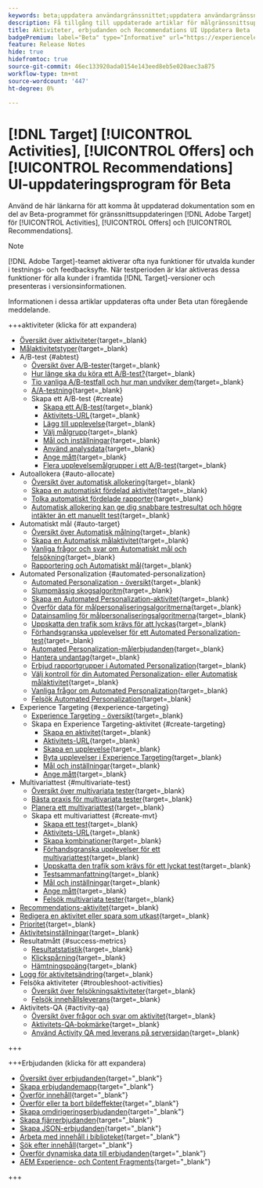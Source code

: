 ```yaml
---
keywords: beta;uppdatera användargränssnittet;uppdatera användargränssnittet;
description: Få tillgång till uppdaterade artiklar för målgränssnittsuppdateringen för aktiviteter, erbjudanden och Recommendations
title: Aktiviteter, erbjudanden och Recommendations UI Uppdatera Beta
badgePremium: label="Beta" type="Informative" url="https://experienceleague.adobe.com/docs/target/using/introduction/intro.html?lang=en#beta newtab=true" tooltip="Läs mer om programmet  [!DNL Target] Beta."
feature: Release Notes
hide: true
hidefromtoc: true
source-git-commit: 46ec133920ada0154e143eed8eb5e020aec3a875
workflow-type: tm+mt
source-wordcount: '447'
ht-degree: 0%

---
```


# [!DNL Target] [!UICONTROL Activities], [!UICONTROL Offers] och [!UICONTROL Recommendations] UI-uppdateringsprogram för Beta

Använd de här länkarna för att komma åt uppdaterad dokumentation som en del av Beta-programmet för gränssnittsuppdateringen [!DNL Adobe Target] för [!UICONTROL Activities], [!UICONTROL Offers] och [!UICONTROL Recommendations].

>[!NOTE]
>
>[!DNL Adobe Target]-teamet aktiverar ofta nya funktioner för utvalda kunder i testnings- och feedbacksyfte. När testperioden är klar aktiveras dessa funktioner för alla kunder i framtida [!DNL Target]-versioner och presenteras i versionsinformationen.
>
>Informationen i dessa artiklar uppdateras ofta under Beta utan föregående meddelande.

+++aktiviteter (klicka för att expandera)

+ [Översikt över aktiviteter](c-activities/activities.md){target=_blank}
+ [Målaktivitetstyper](c-activities/target-activities-guide.md){target=_blank}
+ A/B-test {#abtest}
   + [Översikt över A/B-tester](c-activities/t-test-ab/test-ab.md){target=_blank}
   + [Hur länge ska du köra ett A/B-test?](c-activities/t-test-ab/sample-size-determination.md){target=_blank}
   + [Tio vanliga A/B-testfall och hur man undviker dem](c-activities/t-test-ab/common-ab-testing-pitfalls.md){target=_blank}
   + [A/A-testning](/help/main/c-activities/t-test-ab/aa-testing.md){target=_blank}
   + Skapa ett A/B-test {#create}
      + [Skapa ett A/B-test](c-activities/t-test-ab/t-test-create-ab/test-create-ab.md){target=_blank}
      + [Aktivitets-URL](c-activities/t-test-ab/t-test-create-ab/ab-activity-url.md){target=_blank}
      + [Lägg till upplevelse](c-activities/t-test-ab/t-test-create-ab/ab-add-experience.md){target=_blank}
      + [Välj målgrupp](c-activities/t-test-ab/t-test-create-ab/ab-audience.md){target=_blank}
      + [Mål och inställningar](c-activities/t-test-ab/t-test-create-ab/ab-goals-and-settings.md){target=_blank}
      + [Använd analysdata](c-activities/t-test-ab/t-test-create-ab/create-a4t.md){target=_blank}
      + [Ange mått](c-activities/t-test-ab/t-test-create-ab/ab-set-metrics.md){target=_blank}
      + [Flera upplevelsemålgrupper i ett A/B-test](c-activities/t-test-ab/t-test-create-ab/target-experience-to-multiple-audiences.md){target=_blank}
+ Autoallokera {#auto-allocate}
   + [Översikt över automatisk allokering](c-activities/automated-traffic-allocation/automated-traffic-allocation.md){target=_blank}
   + [Skapa en automatiskt fördelad aktivitet](/help/main/c-activities/automated-traffic-allocation/create-auto-allocate-activity.md){target=_blank}
   + [Tolka automatiskt fördelade rapporter](c-activities/automated-traffic-allocation/determine-winner.md){target=_blank}
   + [Automatisk allokering kan ge dig snabbare testresultat och högre intäkter än ett manuellt test](/help/main/c-activities/automated-traffic-allocation/faster-results-higher-revenue.md){target=_blank}
+ Automatiskt mål {#auto-target}
   + [Översikt över Automatisk målning](/help/main/c-activities/auto-target/auto-target-to-optimize.md){target=_blank}
   + [Skapa en Automatisk målaktivitet](/help/main/c-activities/auto-target/create-auto-target.md){target=_blank}
   + [Vanliga frågor och svar om Automatiskt mål och felsökning](/help/main/c-activities/auto-target/auto-target-troubleshooting-faqs.md){target=_blank}
   + [Rapportering och Automatiskt mål](/help/main/c-activities/auto-target/reporting-and-auto-target.md){target=_blank}
+ Automated Personalization {#automated-personalization}
   + [Automated Personalization - översikt](c-activities/t-automated-personalization/automated-personalization.md){target=_blank}
   + [Slumpmässig skogsalgoritm](c-activities/t-automated-personalization/algo-random-forest.md){target=_blank}
   + [Skapa en Automated Personalization-aktivitet](c-activities/t-automated-personalization/create-ap-activity.md){target=_blank}
   + [Överför data för målpersonaliseringsalgoritmerna](c-activities/t-automated-personalization/uploading-data-for-the-target-personalization-algorithms.md){target=_blank}
   + [Datainsamling för målpersonaliseringsalgoritmerna](c-activities/t-automated-personalization/ap-data.md){target=_blank}
   + [Uppskatta den trafik som krävs för att lyckas](c-activities/t-automated-personalization/ap-traffic-estimator.md){target=_blank}
   + [Förhandsgranska upplevelser för ett Automated Personalization-test](c-activities/t-automated-personalization/ap-preview-experiences.md){target=_blank}
   + [Automated Personalization-målerbjudanden](c-activities/t-automated-personalization/ap-target-offers.md){target=_blank}
   + [Hantera undantag](c-activities/t-automated-personalization/managing-exclusions.md){target=_blank}
   + [Erbjud rapportgrupper i Automated Personalization](/help/main/c-activities/t-automated-personalization/offer-reporting-groups-in-automated-personalization.md){target=_blank}
   + [Välj kontroll för din Automated Personalization- eller Automatisk målaktivitet](c-activities/t-automated-personalization/experience-as-control.md){target=_blank}
   + [Vanliga frågor om Automated Personalization](c-activities/t-automated-personalization/automated-personalization-faq.md){target=_blank}
   + [Felsök Automated Personalization](c-activities/t-automated-personalization/ap-trouble.md){target=_blank}
+ Experience Targeting {#experience-targeting}
   + [Experience Targeting - översikt](c-activities/t-experience-target/experience-target.md){target=_blank}
   + Skapa en Experience Targeting-aktivitet {#create-targeting}
      + [Skapa en aktivitet](c-activities/t-experience-target/t-xt-create/xt-create.md){target=_blank}
      + [Aktivitets-URL](c-activities/t-experience-target/t-xt-create/xt-activity-url.md){target=_blank}
      + [Skapa en upplevelse](c-activities/t-experience-target/t-xt-create/xt-add-experience.md){target=_blank}
      + [Byta upplevelser i Experience Targeting](c-activities/t-experience-target/t-xt-create/xt-switching-experiences.md){target=_blank}
      + [Mål och inställningar](c-activities/t-experience-target/t-xt-create/xt-goals-and-settings.md){target=_blank}
      + [Ange mått](c-activities/t-experience-target/t-xt-create/xt-set-metrics.md){target=_blank}
+ Multivariattest {#multivariate-test}
   + [Översikt över multivariata tester](c-activities/c-multivariate-testing/multivariate-testing.md){target=_blank}
   + [Bästa praxis för multivariata tester](c-activities/c-multivariate-testing/best-practices.md){target=_blank}
   + [Planera ett multivariattest](c-activities/c-multivariate-testing/plan-mvt.md){target=_blank}
   + Skapa ett multivariattest {#create-mvt}
      + [Skapa ett test](c-activities/c-multivariate-testing/t-create-multivariate-test/create-multivariate-test.md){target=_blank}
      + [Aktivitets-URL](c-activities/c-multivariate-testing/t-create-multivariate-test/url.md){target=_blank}
      + [Skapa kombinationer](c-activities/c-multivariate-testing/t-create-multivariate-test/add-offers.md){target=_blank}
      + [Förhandsgranska upplevelser för ett multivariattest](c-activities/c-multivariate-testing/t-create-multivariate-test/preview-experiences.md){target=_blank}
      + [Uppskatta den trafik som krävs för ett lyckat test](c-activities/c-multivariate-testing/t-create-multivariate-test/traffic-estimator.md){target=_blank}
      + [Testsammanfattning](c-activities/c-multivariate-testing/t-create-multivariate-test/test-summary.md){target=_blank}
      + [Mål och inställningar](c-activities/c-multivariate-testing/t-create-multivariate-test/goals-and-settings.md){target=_blank}
      + [Ange mått](c-activities/c-multivariate-testing/t-create-multivariate-test/mvt-set-metrics.md){target=_blank}
      + [Felsök multivariata tester](c-activities/c-multivariate-testing/t-create-multivariate-test/troubleshooting.md){target=_blank}
+ [Recommendations-aktivitet](c-activities/recommendations-activity.md){target=_blank}
+ [Redigera en aktivitet eller spara som utkast](c-activities/edit-activity.md){target=_blank}
+ [Prioritet](c-activities/priority.md){target=_blank}
+ [Aktivitetsinställningar](c-activities/activity-settings.md){target=_blank}
+ Resultatmått {#success-metrics}
   + [Resultatstatistik](c-activities/r-success-metrics/success-metrics.md){target=_blank}
   + [Klickspårning](c-activities/r-success-metrics/click-tracking.md){target=_blank}
   + [Hämtningspoäng](c-activities/r-success-metrics/capture-score.md){target=_blank}
+ [Logg för aktivitetsändring](c-activities/change-log.md){target=_blank}
+ Felsöka aktiviteter {#troubleshoot-activities}
   + [Översikt över felsökningsaktiviteter](c-activities/c-troubleshooting-activities/troubleshooting-activities.md){target=_blank}
   + [Felsök innehållsleverans](c-activities/c-troubleshooting-activities/content-trouble.md){target=_blank}
+ Aktivitets-QA {#activity-qa}
   + [Översikt över frågor och svar om aktivitet](c-activities/c-activity-qa/activity-qa.md){target=_blank}
   + [Aktivitets-QA-bokmärke](c-activities/c-activity-qa/activity-qa-bookmark.md){target=_blank}
   + [Använd Activity QA med leverans på serversidan](c-activities/c-activity-qa/use-qa-mode-with-server-side-delivery.md){target=_blank}

+++

+++Erbjudanden (klicka för att expandera)

+ [Översikt över erbjudanden](/help/main/c-experiences/c-manage-content/manage-content-beta.md){target="_blank"}
+ [Skapa erbjudandemapp](/help/main/c-experiences/c-manage-content/create-content-folder-beta.md){target="_blank"}
+ [Överför innehåll](/help/main/c-experiences/c-manage-content/assets-upload-beta.md){target="_blank"}
+ [Överför eller ta bort bildeffekter](/help/main/c-experiences/c-manage-content/assets-upload-beta.md){target="_blank"}
+ [Skapa omdirigeringserbjudanden](/help/main/c-experiences/c-manage-content/offer-redirect-beta.md){target="_blank"}
+ [Skapa fjärrerbjudanden](/help/main/c-experiences/c-manage-content/about-remote-offers-beta.md){target="_blank"}
+ [Skapa JSON-erbjudanden](/help/main/c-experiences/c-manage-content/create-json-offer-beta.md){target="_blank"}
+ [Arbeta med innehåll i biblioteket](/help/main/c-experiences/c-manage-content/assets-working-beta.md){target="_blank"}
+ [Sök efter innehåll](/help/main/c-experiences/c-manage-content/filter-and-search-content.md){target="_blank"}
+ [Överför dynamiska data till erbjudanden](/help/main/c-experiences/c-manage-content/passing-profile-attributes-to-the-html-offer.md){target="_blank"}
+ [AEM Experience- och Content Fragments](/help/main/c-experiences/c-manage-content/aem-experience-fragments.md){target="_blank"}

+++


